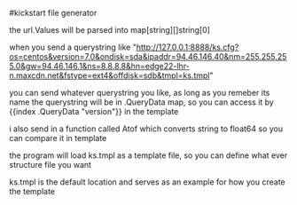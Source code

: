 #kickstart file generator

the url.Values will be parsed into map[string][]string[0]

when you send a querystring like
"http://127.0.0.1:8888/ks.cfg?os=centos&version=7.0&ondisk=sda&ipaddr=94.46.146.40&nm=255.255.255.0&gw=94.46.146.1&ns=8.8.8.8&hn=edge22-lhr-n.maxcdn.net&fstype=ext4&offdisk=sdb&tmpl=ks.tmpl"

you can send whatever querystring you like, as long as you remeber its name
the querystring will be in .QueryData map, so you can access it by {{index .QueryData "version"}} in the template

i also send in a function called Atof which converts string to float64 so you can compare it in template


the program will load ks.tmpl as a template file,
so you can define what ever structure file you want

ks.tmpl is the default location and serves as an example for how you create the template